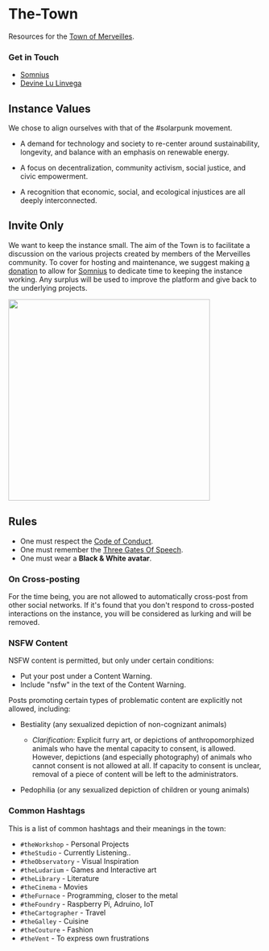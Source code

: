 # The-Town

Resources for the [Town of Merveilles](https://merveilles.town).

### Get in Touch

- [Somnius](https://merveilles.town/@somnius)
- [Devine Lu Linvega](https://merveilles.town/@neauoire)

## Instance Values

We chose to align ourselves with that of the #solarpunk movement.

- A demand for technology and society to re-center around sustainability, longevity, and balance with an emphasis on renewable energy.

- A focus on decentralization, community activism, social justice, and civic empowerment.

- A recognition that economic, social, and ecological injustices are all deeply interconnected.

## Invite Only

We want to keep the instance small. The aim of the Town is to facilitate a discussion on the various projects created by members of the Merveilles community. To cover for hosting and maintenance, we suggest making [a donation](https://ko-fi.com/somnius) to allow for [Somnius](https://merveilles.town/@somnius) to dedicate time to keeping the instance working. Any surplus will be used to improve the platform and give back to the underlying projects.

<img src='https://raw.githubusercontent.com/Merveilles/The-Town/master/AUGMENT.jpg' width="400"/>

## Rules

- One must respect the [Code of Conduct](https://github.com/merveilles/Resources/blob/master/CONDUCT.md).
- One must remember the [Three Gates Of Speech](http://wiki.xxiivv.com/Discourse).
- One must wear a **Black & White avatar**.

### On Cross-posting

For the time being, you are not allowed to automatically cross-post from other social networks. If it's found that you don't respond to cross-posted interactions on the instance, you will be considered as lurking and will be removed. 

### NSFW Content

NSFW content is permitted, but only under certain conditions:

- Put your post under a Content Warning.
- Include "nsfw" in the text of the Content Warning.

Posts promoting certain types of problematic content are explicitly not allowed, including:

- Bestiality (any sexualized depiction of non-cognizant animals)
  - _Clarification_: Explicit furry art, or depictions of anthropomorphized animals who have the mental capacity to consent, is allowed. However, depictions (and especially photography) of animals who cannot consent is not allowed at all. If capacity to consent is unclear, removal of a piece of content will be left to the administrators.

- Pedophilia (or any sexualized depiction of children or young animals)

### Common Hashtags

This is a list of common hashtags and their meanings in the town:
- `#theWorkshop` - Personal Projects
- `#theStudio` - Currently Listening..
- `#theObservatory` - Visual Inspiration
- `#theLudarium` - Games and Interactive art
- `#theLibrary` - Literature
- `#theCinema` - Movies
- `#theFurnace` - Programming, closer to the metal
- `#theFoundry` - Raspberry Pi, Adruino, IoT
- `#theCartographer` - Travel
- `#theGalley` - Cuisine
- `#theCouture` - Fashion
- `#theVent` - To express own frustrations
